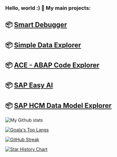 ### Hello, world :) 👋 My main projects:

## 📦 [Smart Debugger](https://github.com/ysichov/Smart-Debugger)
## 📦 [Simple Data Explorer](https://github.com/ysichov/Simple-Data-Explorer)
## 📦 [ACE - ABAP Code Explorer](https://github.com/ysichov/ACE)
## 📦 [SAP Easy AI](https://github.com/ysichov/SAP-easy-AI)
## 📦 [SAP HCM Data Model Explorer](https://github.com/ysichov/HR_DME)




![My Github stats](https://github-readme-stats.vercel.app/api?username=ysichov&show_icons=true)

[![Goala's Top Langs](https://github-readme-stats.vercel.app/api/top-langs/?username=ysichov&langs_count=10&layout=compact&card_width=445)](https://github.com/anuraghazra/github-readme-stats)

[![GitHub Streak](http://github-readme-streak-stats.herokuapp.com?user=ysichov&theme=dark&background=000000)](https://git.io/streak-stats)

[![Star History Chart](https://api.star-history.com/svg?repos=ysichov/Simple-Data-Explorer,ysichov/Smart-Debugger,ysichov/ACE&type=Date)](https://star-history.com/#ysichov/Simple-Data-Explorer&ysichov/Smart-Debugger&Date)



<!--
**ysichov/ysichov** is a ✨ _special_ ✨ repository because its `README.md` (this file) appears on your GitHub profile.

Here are some ideas to get you started:

- 🔭 I’m currently working on ...
- 🌱 I’m currently learning ...
- 👯 I’m looking to collaborate on ...
- 🤔 I’m looking for help with ...
- 💬 Ask me about ...
- 📫 How to reach me: ...
- 😄 Pronouns: ...
- ⚡ Fun fact: ...
-->
